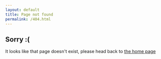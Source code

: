 ```yaml
---
layout: default
title: Page not found
permalink: /404.html
---
```


## Sorry :(
It looks like that page doesn't exist, please head back to [the home page](/)